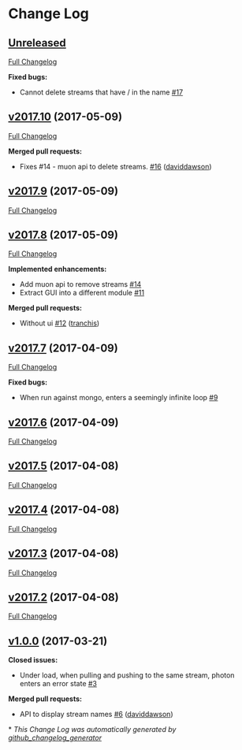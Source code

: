# Change Log

## [Unreleased](https://github.com/muoncore/photon/tree/HEAD)

[Full Changelog](https://github.com/muoncore/photon/compare/v2017.10...HEAD)

**Fixed bugs:**

- Cannot delete streams that have / in the name [\#17](https://github.com/muoncore/photon/issues/17)

## [v2017.10](https://github.com/muoncore/photon/tree/v2017.10) (2017-05-09)
[Full Changelog](https://github.com/muoncore/photon/compare/v2017.9...v2017.10)

**Merged pull requests:**

- Fixes \#14 - muon api to delete streams. [\#16](https://github.com/muoncore/photon/pull/16) ([daviddawson](https://github.com/daviddawson))

## [v2017.9](https://github.com/muoncore/photon/tree/v2017.9) (2017-05-09)
[Full Changelog](https://github.com/muoncore/photon/compare/v2017.8...v2017.9)

## [v2017.8](https://github.com/muoncore/photon/tree/v2017.8) (2017-05-09)
[Full Changelog](https://github.com/muoncore/photon/compare/v2017.7...v2017.8)

**Implemented enhancements:**

- Add muon api to remove streams [\#14](https://github.com/muoncore/photon/issues/14)
- Extract GUI into a different module [\#11](https://github.com/muoncore/photon/issues/11)

**Merged pull requests:**

- Without ui [\#12](https://github.com/muoncore/photon/pull/12) ([tranchis](https://github.com/tranchis))

## [v2017.7](https://github.com/muoncore/photon/tree/v2017.7) (2017-04-09)
[Full Changelog](https://github.com/muoncore/photon/compare/v2017.6...v2017.7)

**Fixed bugs:**

- When run against mongo, enters a seemingly infinite loop [\#9](https://github.com/muoncore/photon/issues/9)

## [v2017.6](https://github.com/muoncore/photon/tree/v2017.6) (2017-04-09)
[Full Changelog](https://github.com/muoncore/photon/compare/v2017.5...v2017.6)

## [v2017.5](https://github.com/muoncore/photon/tree/v2017.5) (2017-04-08)
[Full Changelog](https://github.com/muoncore/photon/compare/v2017.4...v2017.5)

## [v2017.4](https://github.com/muoncore/photon/tree/v2017.4) (2017-04-08)
[Full Changelog](https://github.com/muoncore/photon/compare/v2017.3...v2017.4)

## [v2017.3](https://github.com/muoncore/photon/tree/v2017.3) (2017-04-08)
[Full Changelog](https://github.com/muoncore/photon/compare/v2017.2...v2017.3)

## [v2017.2](https://github.com/muoncore/photon/tree/v2017.2) (2017-04-08)
[Full Changelog](https://github.com/muoncore/photon/compare/v1.0.0...v2017.2)

## [v1.0.0](https://github.com/muoncore/photon/tree/v1.0.0) (2017-03-21)
**Closed issues:**

- Under load, when pulling and pushing to the same stream, photon enters an error state [\#3](https://github.com/muoncore/photon/issues/3)

**Merged pull requests:**

- API to display stream names [\#6](https://github.com/muoncore/photon/pull/6) ([daviddawson](https://github.com/daviddawson))



\* *This Change Log was automatically generated by [github_changelog_generator](https://github.com/skywinder/Github-Changelog-Generator)*